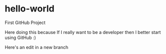 # hello-world
First GitHub Project

Here doing this because If I really want to be a developer then I better start using GitHub :)

Here's an edit in a new branch
